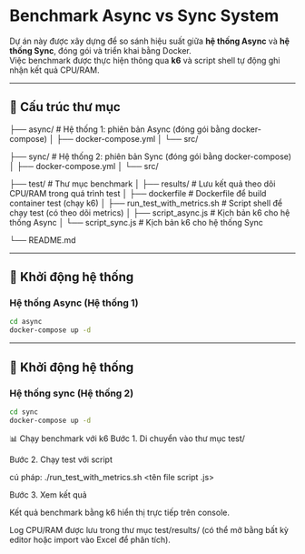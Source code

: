 # Benchmark Async vs Sync System

Dự án này được xây dựng để so sánh hiệu suất giữa **hệ thống Async** và **hệ thống Sync**, đóng gói và triển khai bằng Docker.  
Việc benchmark được thực hiện thông qua **k6** và script shell tự động ghi nhận kết quả CPU/RAM.

---

## 📂 Cấu trúc thư mục

├── async/ # Hệ thống 1: phiên bản Async (đóng gói bằng docker-compose)
│ ├── docker-compose.yml
│ └── src/

├── sync/ # Hệ thống 2: phiên bản Sync (đóng gói bằng docker-compose)
│ ├── docker-compose.yml
│ └── src/

├── test/ # Thư mục benchmark
│ ├── results/ # Lưu kết quả theo dõi CPU/RAM trong quá trình test
│ ├── dockerfile # Dockerfile để build container test (chạy k6)
│ ├── run_test_with_metrics.sh # Script shell để chạy test (có theo dõi metrics)
│ ├── script_async.js # Kịch bản k6 cho hệ thống Async
│ └── script_sync.js # Kịch bản k6 cho hệ thống Sync

└── README.md


---

## 🚀 Khởi động hệ thống

### Hệ thống Async (Hệ thống 1)
```bash
cd async
docker-compose up -d
```

---

## 🚀 Khởi động hệ thống

### Hệ thống sync (Hệ thống 2)
```bash
cd sync
docker-compose up -d
```

📊 Chạy benchmark với k6
Bước 1. Di chuyển vào thư mục test/

Bước 2. Chạy test với script

cú pháp:
./run_test_with_metrics.sh <tên file script .js>

Bước 3. Xem kết quả

Kết quả benchmark bằng k6 hiển thị trực tiếp trên console.

Log CPU/RAM được lưu trong thư mục test/results/ (có thể mở bằng bất kỳ editor hoặc import vào Excel để phân tích).
 
 
